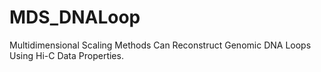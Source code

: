# MDS_DNALoop
Multidimensional Scaling Methods Can Reconstruct Genomic DNA Loops Using Hi-C Data Properties.
